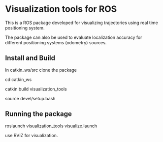 
# Visualization tools for ROS

This is a ROS package developed for visualizing trajectories using real time positioning system. 

The package can also be used to evaluate localization accuracy for different positioning systems (odometry) sources. 

## Install and Build

In catkin_ws/src clone the package

cd catkin_ws

catkin build visualization_tools 

source devel/setup.bash 

## Running the package 

roslaunch visualization_tools visualize.launch

use RVIZ for visualization. 



